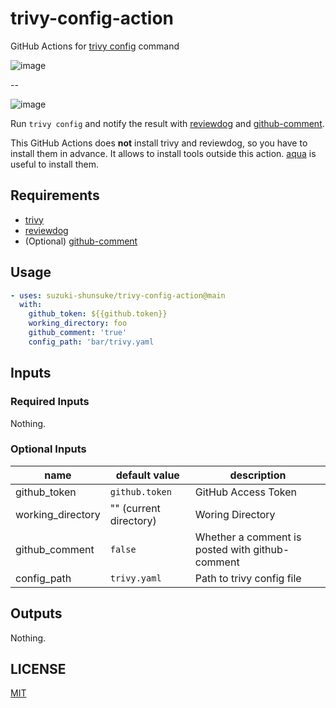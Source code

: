 # trivy-config-action

GitHub Actions for [trivy config](https://aquasecurity.github.io/trivy/latest/docs/references/configuration/cli/trivy_config/) command

![image](https://github.com/suzuki-shunsuke/trivy-config-action/assets/13323303/e4d7f6f7-3df3-44bb-8f98-535173ce096e)

--

![image](https://github.com/suzuki-shunsuke/trivy-config-action/assets/13323303/2d0c6224-8ae4-42f0-80d8-06488ff18f56)

Run `trivy config` and notify the result with [reviewdog](https://github.com/reviewdog/reviewdog) and [github-comment](https://github.com/suzuki-shunsuke/github-comment).

This GitHub Actions does **not** install trivy and reviewdog, so you have to install them in advance.
It allows to install tools outside this action.
[aqua](https://aquaproj.github.io/) is useful to install them.

## Requirements

- [trivy](https://github.com/aquasecurity/trivy)
- [reviewdog](https://github.com/reviewdog/reviewdog)
- (Optional) [github-comment](https://github.com/suzuki-shunsuke/github-comment)

## Usage

```yaml
- uses: suzuki-shunsuke/trivy-config-action@main
  with:
    github_token: ${{github.token}}
    working_directory: foo
    github_comment: 'true'
    config_path: 'bar/trivy.yaml
```

## Inputs

### Required Inputs

Nothing.

### Optional Inputs

name | default value | description
--- | --- | ---
github_token | `github.token` | GitHub Access Token
working_directory | "" (current directory) | Woring Directory
github_comment | `false` | Whether a comment is posted with github-comment
config_path | `trivy.yaml` | Path to trivy config file

## Outputs

Nothing.

## LICENSE

[MIT](LICENSE)
